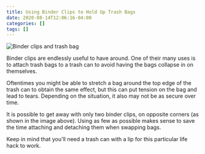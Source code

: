 ```yaml
---
title: Using Binder Clips to Hold Up Trash Bags
date: 2020-08-14T12:06:16-04:00
categories: []
tags: []
---
```


![Binder clips and trash bag](binder-clips-and-trash-bag.jpg)

Binder clips are endlessly useful to have around. One of their many uses is to attach trash bags to a trash can to avoid having the bags collapse in on themselves.

Oftentimes you might be able to stretch a bag around the top edge of the trash can to obtain the same effect, but this can put tension on the bag and lead to tears. Depending on the situation, it also may not be as secure over time.

It is possible to get away with only two binder clips, on opposite corners (as shown in the image above). Using as few as possible makes sense to save the time attaching and detaching them when swapping bags.

Keep in mind that you'll need a trash can with a lip for this particular life hack to work.